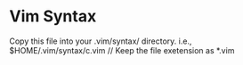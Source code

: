 # Vim Syntax
Copy this file into your .vim/syntax/ directory.
i.e., $HOME/.vim/syntax/c.vim // Keep the file exetension as *.vim

